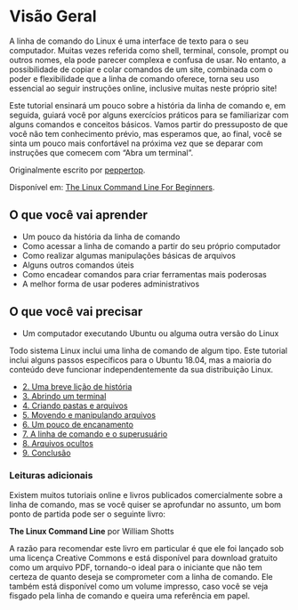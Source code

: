 # Visão Geral

A linha de comando do Linux é uma interface de texto para o seu computador. Muitas vezes referida como shell, terminal, console, prompt ou outros nomes, ela pode parecer complexa e confusa de usar. No entanto, a possibilidade de copiar e colar comandos de um site, combinada com o poder e flexibilidade que a linha de comando oferece, torna seu uso essencial ao seguir instruções online, inclusive muitas neste próprio site!

Este tutorial ensinará um pouco sobre a história da linha de comando e, em seguida, guiará você por alguns exercícios práticos para se familiarizar com alguns comandos e conceitos básicos. Vamos partir do pressuposto de que você não tem conhecimento prévio, mas esperamos que, ao final, você se sinta um pouco mais confortável na próxima vez que se deparar com instruções que comecem com “Abra um terminal”.

Originalmente escrito por [peppertop](https://github.com/peppertop).

Disponível em: [The Linux Command Line For Beginners](https://ubuntu.com/tutorials/command-line-for-beginners).

## O que você vai aprender

- Um pouco da história da linha de comando
- Como acessar a linha de comando a partir do seu próprio computador
- Como realizar algumas manipulações básicas de arquivos
- Alguns outros comandos úteis
- Como encadear comandos para criar ferramentas mais poderosas
- A melhor forma de usar poderes administrativos

## O que você vai precisar

- Um computador executando Ubuntu ou alguma outra versão do Linux

Todo sistema Linux inclui uma linha de comando de algum tipo. Este tutorial inclui alguns passos específicos para o Ubuntu 18.04, mas a maioria do conteúdo deve funcionar independentemente da sua distribuição Linux.

- [2. Uma breve lição de história](secoes/sec_2.md)
- [3. Abrindo um terminal](secoes/sec_3.md)
- [4. Criando pastas e arquivos](secoes/sec_4.md)
- [5. Movendo e manipulando arquivos](secoes/sec_5.md)
- [6. Um pouco de encanamento](secoes/sec_6.md)
- [7. A linha de comando e o superusuário](secoes/sec_7.md)
- [8. Arquivos ocultos](secoes/sec_8.md)
- [9. Conclusão](secoes/sec_9.md)

### Leituras adicionais

Existem muitos tutoriais online e livros publicados comercialmente sobre a linha de comando, mas se você quiser se aprofundar no assunto, um bom ponto de partida pode ser o seguinte livro:

**The Linux Command Line** por William Shotts

A razão para recomendar este livro em particular é que ele foi lançado sob uma licença Creative Commons e está disponível para download gratuito como um arquivo PDF, tornando-o ideal para o iniciante que não tem certeza de quanto deseja se comprometer com a linha de comando. Ele também está disponível como um volume impresso, caso você se veja fisgado pela linha de comando e queira uma referência em papel.
